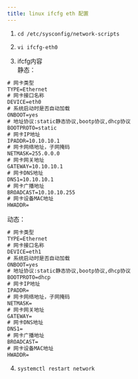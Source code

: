 ```yaml
---
title: linux ifcfg eth 配置
---
```


1. `cd /etc/sysconfig/network-scripts`

2. `vi ifcfg-eth0`

3. ifcfg内容<br>
  静态：

  ```txt
  # 网卡类型
  TYPE=Ethernet
  # 网卡接口名称
  DEVICE=eth0
  # 系统启动时是否自动加载
  ONBOOT=yes
  # 地址协议:static静态协议,bootp协议,dhcp协议
  BOOTPROTO=static
  # 网卡IP地址
  IPADDR=10.10.10.1
  # 网卡网络地址，子网掩码
  NETMASK=255.0.0.0
  # 网卡网关地址
  GATEWAY=10.10.10.1
  # 网卡DNS地址
  DNS1=10.10.10.1
  # 网卡广播地址
  BROADCAST=10.10.10.255
  # 网卡设备MAC地址
  HWADDR=
  ```

  动态：

  ```txt
  # 网卡类型
  TYPE=Ethernet
  # 网卡接口名称
  DEVICE=eth1
  # 系统启动时是否自动加载
  ONBOOT=yes
  # 地址协议:static静态协议,bootp协议,dhcp协议
  BOOTPROTO=dhcp
  # 网卡IP地址
  IPADDR=
  # 网卡网络地址，子网掩码
  NETMASK=
  # 网卡网关地址
  GATEWAY=
  # 网卡DNS地址
  DNS1=
  # 网卡广播地址
  BROADCAST=
  # 网卡设备MAC地址
  HWADDR=
  ```

4. `systemctl restart network`
